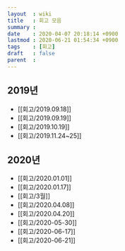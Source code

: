 ```yaml
---
layout  : wiki
title   : 회고 모음
summary : 
date    : 2020-04-07 20:18:14 +0900
lastmod : 2020-06-21 01:54:34 +0900
tags    : [회고]
draft   : false
parent  : 
---
```


## 2019년
 * [[회고/2019.09.18]]
 * [[회고/2019.09.19]]
 * [[회고/2019.10.19]]
 * [[회고/2019.11.24~25]]
  
## 2020년
 * [[회고/2020.01.01]]
 * [[회고/2020.01.17]]
 * [[회고/3월]]
 * [[회고/2020.04.08]]
 * [[회고/2020.04.20]]
 * [[회고/2020-05-30]]
 * [[회고/2020-06-17]]
 * [[회고/2020-06-21]]
